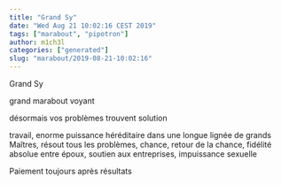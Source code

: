 ```yaml
---
title: "Grand Sy"
date: "Wed Aug 21 10:02:16 CEST 2019"
tags: ["marabout", "pipotron"]
author: m1ch3l
categories: ["generated"]
slug: "marabout/2019-08-21-10:02:16"
---
```


Grand Sy

grand marabout voyant

désormais vos problèmes trouvent solution

travail, enorme puissance héréditaire dans une longue lignée de grands Maîtres, résout tous les problèmes, chance, retour de la chance, fidélité absolue entre époux, soutien aux entreprises, impuissance sexuelle

Paiement toujours après résultats
